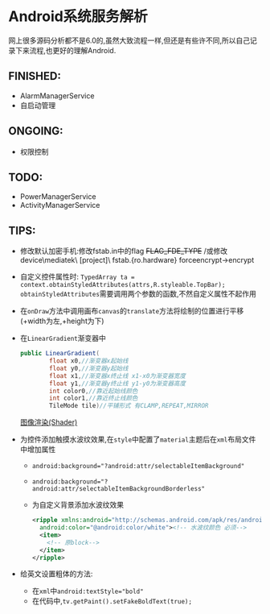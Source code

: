 # Android系统服务解析
网上很多源码分析都不是6.0的,虽然大致流程一样,但还是有些许不同,所以自己记录下来流程,也更好的理解Android.
## FINISHED:
- AlarmManagerService
- 自启动管理

## ONGOING:
- 权限控制

## TODO:
- PowerManagerService
- ActivityManagerService

## TIPS:
- 修改默认加密手机:修改fstab.in中的flag ~~FLAG_FDE_TYPE~~ /或修改device\mediatek\ [project]\ fstab.{ro.hardware} forceencrypt->encrypt
- 自定义控件属性时:
  ```TypedArray ta = context.obtainStyledAttributes(attrs,R.styleable.TopBar);```
  `obtainStyledAttributes`需要调用两个参数的函数,不然自定义属性不起作用
- 在`onDraw`方法中调用画布`canvas`的`translate`方法将绘制的位置进行平移(+width为左,+height为下)
- 在`LinearGradient`渐变器中

  ```Java
  public LinearGradient(
          float x0,//渐变器x起始线
          float y0,//渐变器y起始线
          float x1,//渐变器x终止线 x1-x0为渐变器宽度
          float y1,//渐变器y终止线 y1-y0为渐变器高度
          int color0,//靠近起始线颜色
          int color1,//靠近终止线颜色
          TileMode tile)//平铺形式 有CLAMP,REPEAT,MIRROR
  ```
  [图像渲染(Shader)](http://www.cnblogs.com/menlsh/archive/2012/12/09/2810372.html)
- 为控件添加触摸水波纹效果,在`style`中配置了`material`主题后在`xml`布局文件中增加属性
  - `android:background="?android:attr/selectableItemBackground"`
  - `android:background="?android:attr/selectableItemBackgroundBorderless"`
  - 为自定义背景添加水波纹效果
    
    ```xml
    <ripple xmlns:android="http://schemas.android.com/apk/res/android"
      android:color="@android:color/white"><!-- 水波纹颜色 必须-->
      <item>
        <!-- 原block-->
      </item>
    </ripple>
    ```
- 给英文设置粗体的方法:
  - 在`xml`中`android:textStyle="bold"`
  - 在代码中,`tv.getPaint().setFakeBoldText(true);`

